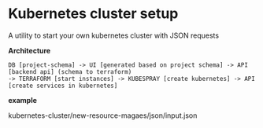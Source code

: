 # Kubernetes cluster setup
   
A utility to start your own kubernetes cluster with JSON requests   

<b>Architecture</b>
   
```
DB [project-schema] -> UI [generated based on project schema] -> API [backend api] (schema to terraform) 
-> TERRAFORM [start instances] -> KUBESPRAY [create kubernetes] -> API [create services in kubernetes]
```

<b>example</b>
   
kubernetes-cluster/new-resource-magaes/json/input.json   
